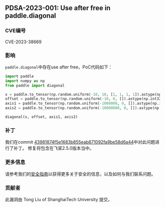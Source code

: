 ## PDSA-2023-001: Use after free in paddle.diagonal

### CVE编号

CVE-2023-38669

### 影响

`paddle.diagonal`中存在use after free，PoC代码如下：

```python
import paddle
import numpy as np
from paddle import diagonal

x = paddle.to_tensor(np.random.uniform(-10, 10, [1, 1, 1, 1]).astype(np.int64))
offset = paddle.to_tensor(np.random.uniform(-10, 0, []).astype(np.int32))
axis1 = paddle.to_tensor(np.random.uniform(-1000000, 0, []).astype(np.int32))
axis2 = paddle.to_tensor(np.random.uniform(-10000000, 0, []).astype(np.int32))

diagonal(x, offset, axis1, axis2)
```

### 补丁

我们在commit [43981874f5e1683b855eab871092fa9be58d6a44](https://github.com/PaddlePaddle/Paddle/commit/43981874f5e1683b855eab871092fa9be58d6a44)中对此问题进行了补丁。
修复将包含在飞桨2.5.0版本当中。

### 更多信息

请参考我们的[安全指南](../../SECURITY_cn.md)以获得更多关于安全的信息，以及如何与我们联系问题。

### 贡献者

此漏洞由 Tong Liu of ShanghaiTech University 提交。
